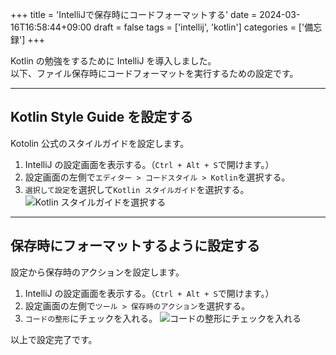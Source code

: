 +++
title = 'IntelliJで保存時にコードフォーマットする'
date = 2024-03-16T16:58:44+09:00
draft = false
tags = ['intellij', 'kotlin']
categories = ['備忘録']
+++

Kotlin の勉強をするために IntelliJ を導入しました。  
以下、ファイル保存時にコードフォーマットを実行するための設定です。
- - -
## Kotlin Style Guide を設定する
Kotolin 公式のスタイルガイドを設定します。
1. IntelliJ の設定画面を表示する。（`Ctrl + Alt + S`で開けます。）
1. 設定画面の左側で`エディター > コードスタイル > Kotlin`を選択する。
1. `選択して設定`を選択して`Kotlin スタイルガイド`を選択する。
![Kotlin スタイルガイドを選択する](image-0.png)

- - -
## 保存時にフォーマットするように設定する
設定から保存時のアクションを設定します。
1. IntelliJ の設定画面を表示する。（`Ctrl + Alt + S`で開けます。）
1. 設定画面の左側で`ツール > 保存時のアクション`を選択する。
1. `コードの整形`にチェックを入れる。
![コードの整形にチェックを入れる](image1-0.png)

以上で設定完了です。
